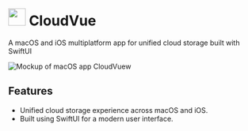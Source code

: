 # <img src="https://github.com/RoyNkem/CloudVue/assets/95645767/631ba75f-2e88-4a09-97f3-bcadd4537258" width="35px" height="35px"> CloudVue

A macOS and iOS multiplatform app for unified cloud storage built with SwiftUI

![Mockup of macOS app CloudVuew](https://github.com/RoyNkem/CloudVue/assets/95645767/a4e9c983-32b3-406b-bd5d-237c5d849038)

## Features

- Unified cloud storage experience across macOS and iOS.
- Built using SwiftUI for a modern user interface.
